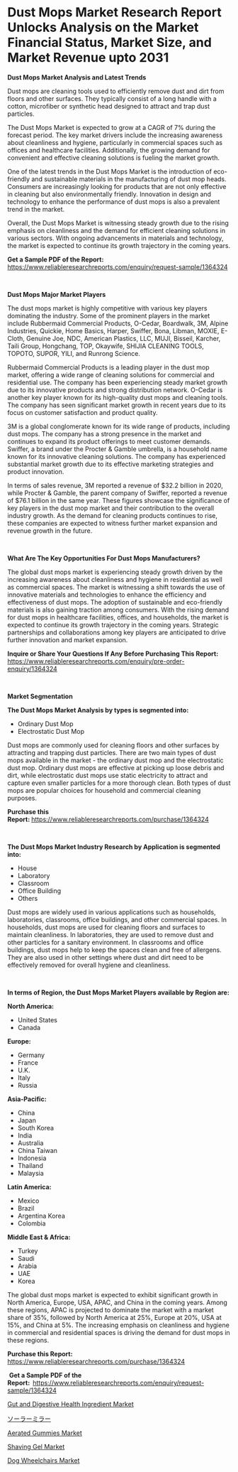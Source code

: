 <p><h1>Dust Mops Market Research Report Unlocks Analysis on the Market Financial Status, Market Size, and Market Revenue upto 2031</h1></p><p><strong>Dust Mops Market Analysis and Latest Trends</strong></p>
<p><p>Dust mops are cleaning tools used to efficiently remove dust and dirt from floors and other surfaces. They typically consist of a long handle with a cotton, microfiber or synthetic head designed to attract and trap dust particles.</p><p>The Dust Mops Market is expected to grow at a CAGR of 7% during the forecast period. The key market drivers include the increasing awareness about cleanliness and hygiene, particularly in commercial spaces such as offices and healthcare facilities. Additionally, the growing demand for convenient and effective cleaning solutions is fueling the market growth.</p><p>One of the latest trends in the Dust Mops Market is the introduction of eco-friendly and sustainable materials in the manufacturing of dust mop heads. Consumers are increasingly looking for products that are not only effective in cleaning but also environmentally friendly. Innovation in design and technology to enhance the performance of dust mops is also a prevalent trend in the market.</p><p>Overall, the Dust Mops Market is witnessing steady growth due to the rising emphasis on cleanliness and the demand for efficient cleaning solutions in various sectors. With ongoing advancements in materials and technology, the market is expected to continue its growth trajectory in the coming years.</p></p>
<p><strong>Get a Sample PDF of the Report:&nbsp;</strong> <a href="https://www.reliableresearchreports.com/enquiry/request-sample/1364324">https://www.reliableresearchreports.com/enquiry/request-sample/1364324</a></p>
<p>&nbsp;</p>
<p><strong>Dust Mops Major Market Players</strong></p>
<p><p>The dust mops market is highly competitive with various key players dominating the industry. Some of the prominent players in the market include Rubbermaid Commercial Products, O-Cedar, Boardwalk, 3M, Alpine Industries, Quickie, Home Basics, Harper, Swiffer, Bona, Libman, MOXIE, E-Cloth, Genuine Joe, NDC, American Plastics, LLC, MUJI, Bisseil, Karcher, Taili Group, Hongchang, TOP, Okaywife, SHIJIA CLEANING TOOLS, TOPOTO, SUPOR, YILI, and Runrong Science.</p><p>Rubbermaid Commercial Products is a leading player in the dust mop market, offering a wide range of cleaning solutions for commercial and residential use. The company has been experiencing steady market growth due to its innovative products and strong distribution network. O-Cedar is another key player known for its high-quality dust mops and cleaning tools. The company has seen significant market growth in recent years due to its focus on customer satisfaction and product quality.</p><p>3M is a global conglomerate known for its wide range of products, including dust mops. The company has a strong presence in the market and continues to expand its product offerings to meet customer demands. Swiffer, a brand under the Procter & Gamble umbrella, is a household name known for its innovative cleaning solutions. The company has experienced substantial market growth due to its effective marketing strategies and product innovation.</p><p>In terms of sales revenue, 3M reported a revenue of $32.2 billion in 2020, while Procter & Gamble, the parent company of Swiffer, reported a revenue of $76.1 billion in the same year. These figures showcase the significance of key players in the dust mop market and their contribution to the overall industry growth. As the demand for cleaning products continues to rise, these companies are expected to witness further market expansion and revenue growth in the future.</p></p>
<p>&nbsp;</p>
<p><strong>What Are The Key Opportunities For Dust Mops Manufacturers?</strong></p>
<p><p>The global dust mops market is experiencing steady growth driven by the increasing awareness about cleanliness and hygiene in residential as well as commercial spaces. The market is witnessing a shift towards the use of innovative materials and technologies to enhance the efficiency and effectiveness of dust mops. The adoption of sustainable and eco-friendly materials is also gaining traction among consumers. With the rising demand for dust mops in healthcare facilities, offices, and households, the market is expected to continue its growth trajectory in the coming years. Strategic partnerships and collaborations among key players are anticipated to drive further innovation and market expansion.</p></p>
<p><strong>Inquire or Share Your Questions If Any Before Purchasing This Report:</strong> <a href="https://www.reliableresearchreports.com/enquiry/pre-order-enquiry/1364324">https://www.reliableresearchreports.com/enquiry/pre-order-enquiry/1364324</a></p>
<p>&nbsp;</p>
<p><strong>Market Segmentation</strong></p>
<p><strong>The Dust Mops Market Analysis by types is segmented into:</strong></p>
<p><ul><li>Ordinary Dust Mop</li><li>Electrostatic Dust Mop</li></ul></p>
<p><p>Dust mops are commonly used for cleaning floors and other surfaces by attracting and trapping dust particles. There are two main types of dust mops available in the market - the ordinary dust mop and the electrostatic dust mop. Ordinary dust mops are effective at picking up loose debris and dirt, while electrostatic dust mops use static electricity to attract and capture even smaller particles for a more thorough clean. Both types of dust mops are popular choices for household and commercial cleaning purposes.</p></p>
<p><strong>Purchase this Report:&nbsp;</strong><a href="https://www.reliableresearchreports.com/purchase/1364324">https://www.reliableresearchreports.com/purchase/1364324</a></p>
<p>&nbsp;</p>
<p><strong>The Dust Mops Market Industry Research by Application is segmented into:</strong></p>
<p><ul><li>House</li><li>Laboratory</li><li>Classroom</li><li>Office Building</li><li>Others</li></ul></p>
<p><p>Dust mops are widely used in various applications such as households, laboratories, classrooms, office buildings, and other commercial spaces. In households, dust mops are used for cleaning floors and surfaces to maintain cleanliness. In laboratories, they are used to remove dust and other particles for a sanitary environment. In classrooms and office buildings, dust mops help to keep the spaces clean and free of allergens. They are also used in other settings where dust and dirt need to be effectively removed for overall hygiene and cleanliness.</p></p>
<p>&nbsp;</p>
<p><strong>In terms of Region, the Dust Mops Market Players available by Region are:</strong></p>
<p>
    <p> <strong> North America: </strong>
        <ul>
            <li>United States</li>
            <li>Canada</li>
        </ul>
        </p> 
    <p> <strong> Europe: </strong>
        <ul>
            <li>Germany</li>
            <li>France</li>
            <li>U.K.</li>
            <li>Italy</li>
            <li>Russia</li>
        </ul>
        </p> 
    <p> <strong> Asia-Pacific: </strong>
        <ul>
            <li>China</li>
            <li>Japan</li>
            <li>South Korea</li>
            <li>India</li>
            <li>Australia</li>
            <li>China Taiwan</li>
            <li>Indonesia</li>
            <li>Thailand</li>
            <li>Malaysia</li>
        </ul>
        </p> 
    <p> <strong> Latin America: </strong>
        <ul>
            <li>Mexico</li>
            <li>Brazil</li>
            <li>Argentina Korea</li>
            <li>Colombia</li>
        </ul>
        </p> 
    <p> <strong> Middle East & Africa: </strong>
        <ul>
            <li>Turkey</li>
            <li>Saudi</li>
            <li>Arabia</li>
            <li>UAE</li>
            <li>Korea</li>
        </ul>
    </p>
    </p>
<p><p>The global dust mops market is expected to exhibit significant growth in North America, Europe, USA, APAC, and China in the coming years. Among these regions, APAC is projected to dominate the market with a market share of 35%, followed by North America at 25%, Europe at 20%, USA at 15%, and China at 5%. The increasing emphasis on cleanliness and hygiene in commercial and residential spaces is driving the demand for dust mops in these regions.</p></p>
<p><strong>Purchase this Report: </strong><a href="https://www.reliableresearchreports.com/purchase/1364324">https://www.reliableresearchreports.com/purchase/1364324</a></p>
<p>&nbsp;<strong>Get a Sample PDF of the Report:&nbsp;&nbsp;</strong><a href="https://www.reliableresearchreports.com/enquiry/request-sample/1364324">https://www.reliableresearchreports.com/enquiry/request-sample/1364324</a></p>
<p><strong></strong></p>
<p><p><a href="https://issuu.com/reportprime-2/docs/gut-and-digestive-health-ingredient-market-size-20">Gut and Digestive Health Ingredient Market</a></p><p><a href="https://github.com/ycmtqqhvk3273/Market-Research-Report-List-1/blob/main/69842374671.md">ソーラーミラー</a></p><p><a href="https://issuu.com/reportprime-2/docs/aerated-gummies-market-size-2030.pptx">Aerated Gummies Market</a></p><p><a href="https://github.com/myacatherineblakecaczo9vcsw/Market-Research-Report-List-1/blob/main/shaving-gel-market.md">Shaving Gel Market</a></p><p><a href="https://github.com/okotobwrhuteie/Market-Research-Report-List-1/blob/main/dog-wheelchairs-market.md">Dog Wheelchairs Market</a></p></p>